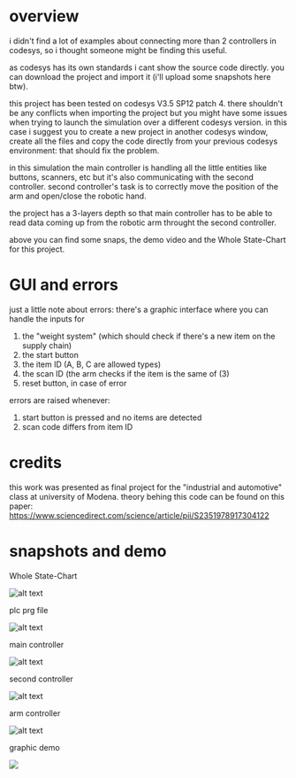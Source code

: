 # overview

i didn't find a lot of examples about connecting more than 2 controllers in codesys, so i thought someone might be finding this useful.

as codesys has its own standards i cant show the source code directly. you can download the project and import it (i'll upload some snapshots here btw).

this project has been tested on codesys V3.5 SP12 patch 4.
there shouldn't be any conflicts when importing the project but you might have some issues when trying to launch the simulation over a different codesys version. in this case i suggest you to create a new project in another codesys window, create all the files and copy the code directly from your previous codesys environment: that should fix the problem.

in this simulation the main controller is handling all the little entities like buttons, scanners, etc but it's also communicating with the second controller. second controller's task is to correctly move the position of the arm and open/close the robotic hand.

the project has a 3-layers depth so that main controller has to be able to read data coming up from the robotic arm throught the second controller.

above you can find some snaps, the demo video and the Whole State-Chart for this project.

# GUI and errors
just a little note about errors:
there's a graphic interface where you can handle the inputs for 
1. the "weight system" (which should check if there's a new item on the supply chain)
2. the start button
3. the item ID (A, B, C are allowed types)
4. the scan ID (the arm checks if the item is the same of (3)
5. reset button, in case of error

errors are raised whenever:
1. start button is pressed and no items are detected
2. scan code differs from item ID

# credits

this work was presented as final project for the "industrial and automotive" class at university of Modena.
theory behing this code can be found on this paper: https://www.sciencedirect.com/science/article/pii/S2351978917304122

# snapshots and demo
Whole State-Chart

![alt text](https://ibin.co/4jnbh1GERq1e.jpg)

plc prg file

![alt text](https://ibin.co/4jnailGA7IVK.png)

main controller

![alt text](https://ibin.co/4jnb4cHnGywQ.png)

second controller

![alt text](https://ibin.co/4jnbKEA6NyoA.png)

arm controller

![alt text](https://ibin.co/4jnbuRdNRhag.png)

graphic demo

[![](http://img.youtube.com/vi/Pl7ywRZvZgU/0.jpg)](https://www.youtube.com/watch?v=Pl7ywRZvZgU "demo")

